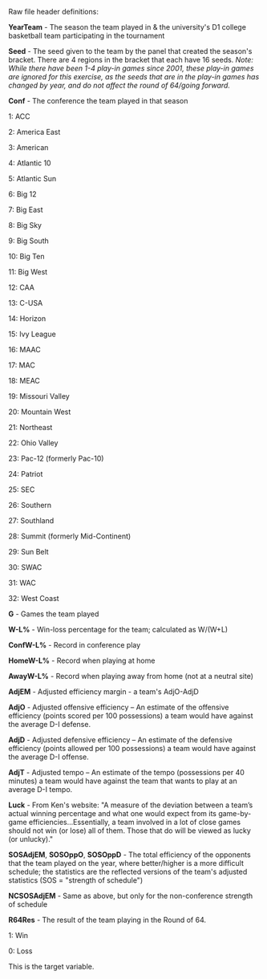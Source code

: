 Raw file header definitions:

**YearTeam** - The season the team played in & the university's D1 college basketball team participating in the tournament

**Seed** - The seed given to the team by the panel that created the season's bracket. There are 4 regions in the bracket that each have 16 seeds.
  *Note: While there have been 1-4 play-in games since 2001, these play-in games are ignored for this exercise, as the seeds that are in the play-in games has changed by year, and do not affect the round of 64/going forward.*
  
**Conf** - The conference the team played in that season

1: ACC
  
2: America East

3: American

4: Atlantic 10

5: Atlantic Sun

6: Big 12

7: Big East

8: Big Sky

9: Big South

10: Big Ten

11: Big West

12: CAA

13: C-USA

14: Horizon

15: Ivy League

16: MAAC

17: MAC

18: MEAC

19: Missouri Valley

20: Mountain West

21: Northeast

22: Ohio Valley

23: Pac-12 (formerly Pac-10)

24: Patriot

25: SEC

26: Southern

27: Southland

28: Summit (formerly Mid-Continent)

29: Sun Belt

30: SWAC

31: WAC

32: West Coast

**G** - Games the team played

**W-L%** - Win-loss percentage for the team; calculated as W/(W+L)

**ConfW-L%** - Record in conference play
  
**HomeW-L%** - Record when playing at home
    
**AwayW-L%** - Record when playing away from home (not at a neutral site)
 
**AdjEM** - Adjusted efficiency margin - a team's AdjO-AdjD

**AdjO** - Adjusted offensive efficiency – An estimate of the offensive efficiency (points scored per 100 possessions) a team would have against the average D-I defense.

**AdjD** - Adjusted defensive efficiency – An estimate of the defensive efficiency (points allowed per 100 possessions) a team would have against the average D-I offense.

**AdjT** - Adjusted tempo – An estimate of the tempo (possessions per 40 minutes) a team would have against the team that wants to play at an average D-I tempo.

**Luck** - From Ken's website: "A measure of the deviation between a team’s actual winning percentage and what one would expect from its game-by-game efficiencies...Essentially, a team involved in a lot of close games should not win (or lose) all of them. Those that do will be viewed as lucky (or unlucky)."

**SOSAdjEM**, **SOSOppO**, **SOSOppD** - The total efficiency of the opponents that the team played on the year, where better/higher is a more difficult schedule; the statistics are the reflected versions of the team's adjusted statistics (SOS = "strength of schedule")

**NCSOSAdjEM** - Same as above, but only for the non-conference strength of schedule

**R64Res** - The result of the team playing in the Round of 64.

  1: Win
  
  0: Loss
  
  This is the target variable.
